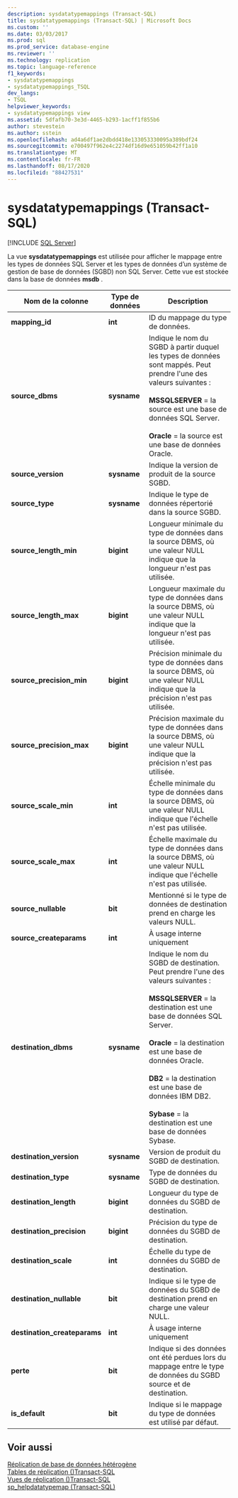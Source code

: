```yaml
---
description: sysdatatypemappings (Transact-SQL)
title: sysdatatypemappings (Transact-SQL) | Microsoft Docs
ms.custom: ''
ms.date: 03/03/2017
ms.prod: sql
ms.prod_service: database-engine
ms.reviewer: ''
ms.technology: replication
ms.topic: language-reference
f1_keywords:
- sysdatatypemappings
- sysdatatypemappings_TSQL
dev_langs:
- TSQL
helpviewer_keywords:
- sysdatatypemappings view
ms.assetid: 5dfafb70-3e3d-4465-b293-1acff1f855b6
author: stevestein
ms.author: sstein
ms.openlocfilehash: ad4a6df1ae2dbdd418e133053330095a389bdf24
ms.sourcegitcommit: e700497f962e4c2274df16d9e651059b42ff1a10
ms.translationtype: MT
ms.contentlocale: fr-FR
ms.lasthandoff: 08/17/2020
ms.locfileid: "88427531"
---
```

# <a name="sysdatatypemappings-transact-sql"></a>sysdatatypemappings (Transact-SQL)
[!INCLUDE [SQL Server](../../includes/applies-to-version/sqlserver.md)]

  La vue **sysdatatypemappings** est utilisée pour afficher le mappage entre les types de données SQL Server et les types de données d’un système de gestion de base de données (SGBD) non SQL Server. Cette vue est stockée dans la base de données **msdb** .  
  
|Nom de la colonne|Type de données|Description|  
|-----------------|---------------|-----------------|  
|**mapping_id**|**int**|ID du mappage du type de données.|  
|**source_dbms**|**sysname**|Indique le nom du SGBD à partir duquel les types de données sont mappés. Peut prendre l'une des valeurs suivantes :<br /><br /> **MSSQLSERVER** = la source est une base de données SQL Server.<br /><br /> **Oracle** = la source est une base de données Oracle.|  
|**source_version**|**sysname**|Indique la version de produit de la source SGBD.|  
|**source_type**|**sysname**|Indique le type de données répertorié dans la source SGBD.|  
|**source_length_min**|**bigint**|Longueur minimale du type de données dans la source DBMS, où une valeur NULL indique que la longueur n'est pas utilisée.|  
|**source_length_max**|**bigint**|Longueur maximale du type de données dans la source DBMS, où une valeur NULL indique que la longueur n'est pas utilisée.|  
|**source_precision_min**|**bigint**|Précision minimale du type de données dans la source DBMS, où une valeur NULL indique que la précision n'est pas utilisée.|  
|**source_precision_max**|**bigint**|Précision maximale du type de données dans la source DBMS, où une valeur NULL indique que la précision n'est pas utilisée.|  
|**source_scale_min**|**int**|Échelle minimale du type de données dans la source DBMS, où une valeur NULL indique que l'échelle n'est pas utilisée.|  
|**source_scale_max**|**int**|Échelle maximale du type de données dans la source DBMS, où une valeur NULL indique que l'échelle n'est pas utilisée.|  
|**source_nullable**|**bit**|Mentionné si le type de données de destination prend en charge les valeurs NULL.|  
|**source_createparams**|**int**|À usage interne uniquement|  
|**destination_dbms**|**sysname**|Indique le nom du SGBD de destination. Peut prendre l'une des valeurs suivantes :<br /><br /> **MSSQLSERVER** = la destination est une base de données SQL Server.<br /><br /> **Oracle** = la destination est une base de données Oracle.<br /><br /> **DB2** = la destination est une base de données IBM DB2.<br /><br /> **Sybase** = la destination est une base de données Sybase.|  
|**destination_version**|**sysname**|Version de produit du SGBD de destination.|  
|**destination_type**|**sysname**|Type de données du SGBD de destination.|  
|**destination_length**|**bigint**|Longueur du type de données du SGBD de destination.|  
|**destination_precision**|**bigint**|Précision du type de données du SGBD de destination.|  
|**destination_scale**|**int**|Échelle du type de données du SGBD de destination.|  
|**destination_nullable**|**bit**|Indique si le type de données du SGBD de destination prend en charge une valeur NULL.|  
|**destination_createparams**|**int**|À usage interne uniquement|  
|**perte**|**bit**|Indique si des données ont été perdues lors du mappage entre le type de données du SGBD source et de destination.|  
|**is_default**|**bit**|Indique si le mappage du type de données est utilisé par défaut.|  
  
## <a name="see-also"></a>Voir aussi  
 [Réplication de base de données hétérogène](../../relational-databases/replication/non-sql/heterogeneous-database-replication.md)   
 [Tables de réplication &#40;&#41;Transact-SQL ](../../relational-databases/system-tables/replication-tables-transact-sql.md)   
 [Vues de réplication &#40;&#41;Transact-SQL ](../../relational-databases/system-views/replication-views-transact-sql.md)   
 [sp_helpdatatypemap &#40;Transact-SQL&#41;](../../relational-databases/system-stored-procedures/sp-helpdatatypemap-transact-sql.md)  
  
  
